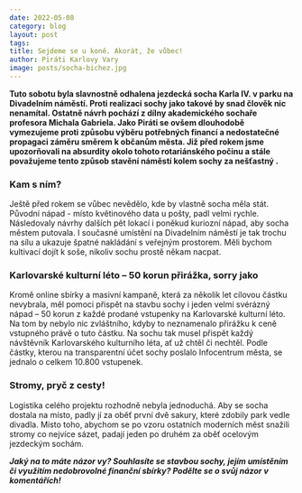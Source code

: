 ```yaml
---
date: 2022-05-08
category: blog
layout: post
tags: 
title: Sejdeme se u koně. Akorát, že vůbec!
author: Piráti Karlovy Vary
image: posts/socha-bichez.jpg
---
```

**Tuto sobotu byla slavnostně odhalena jezdecká socha Karla IV. v parku na Divadelním náměstí. Proti realizaci sochy jako takové by snad člověk nic nenamítal. Ostatně návrh pochází z dílny akademického sochaře profesora Michala Gabriela. Jako Piráti se ovšem dlouhodobě vymezujeme proti způsobu výběru potřebných financí a nedostatečné propagaci záměru směrem k občanům města. Již před rokem jsme upozorňovali na absurdity okolo tohoto rotariánského počinu a stále považujeme tento způsob stavění náměstí kolem sochy za nešťastný .**

  

### Kam s ním?

  

Ještě před rokem se vůbec nevědělo, kde by vlastně socha měla stát. Původní nápad - místo květinového data u pošty, padl velmi rychle. Následovaly návrhy dalších pět lokací i poněkud kuriozní nápad, aby socha městem putovala. I současné umístění na Divadelním náměstí je tak trochu na sílu a ukazuje špatné nakládání s veřejným prostorem. Měli bychom kultivací dojít k soše, nikoliv sochu prostě někam nacpat.

  

### Karlovarské kulturní léto – 50 korun přirážka, sorry jako

  

Kromě online sbírky a masivní kampaně, která za několik let cílovou částku nevybrala, měl pomoci přispět na stavbu sochy i jeden velmi svérázný nápad – 50 korun z každé prodané vstupenky na Karlovarské kulturní léto. Na tom by nebylo nic zvláštního, kdyby to neznamenalo přirážku k ceně vstupného právě o tuto částku. Na sochu tak musel přispět každý návštěvník Karlovarského kulturního léta, ať už chtěl či nechtěl. Podle částky, kterou na transparentní účet sochy poslalo Infocentrum města, se jednalo o celkem 10.800 vstupenek.

  

### Stromy, pryč z cesty!

  

Logistika celého projektu rozhodně nebyla jednoduchá. Aby se socha dostala na místo, padly jí za oběť první dvě sakury, které zdobily park vedle divadla. Místo toho, abychom se po vzoru ostatních moderních měst snažili stromy co nejvíce sázet, padají jeden po druhém za oběť ocelovým jezdeckým sochám.

  
  

***Jaký na to máte názor vy? Souhlasíte se stavbou sochy, jejím umístěním či využitím nedobrovolné finanční sbírky? Podělte se o svůj názor v komentářích!***

